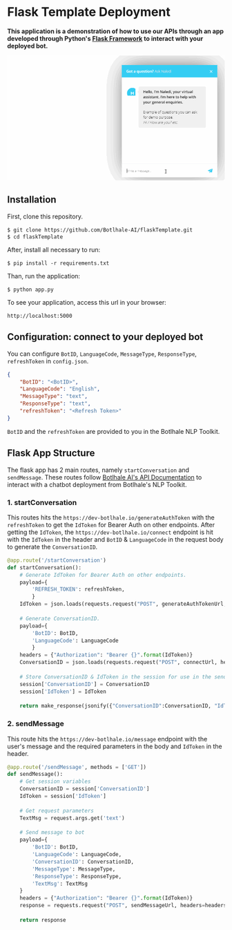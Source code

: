# Flask Template Deployment
**This application is a demonstration of how to use our APIs through an app developed through Python's [Flask Framework](https://flask.palletsprojects.com/en/2.0.x/) to interact with your deployed bot.**

![Demo](static/img/FlaskTemplate.gif)
## Installation

First, clone this repository.

    $ git clone https://github.com/Botlhale-AI/flaskTemplate.git
    $ cd flaskTemplate

After, install all necessary to run:

    $ pip install -r requirements.txt

Than, run the application:

	$ python app.py

To see your application, access this url in your browser: 

	http://localhost:5000

## Configuration: connect to your deployed bot
You can configure `BotID`, `LanguageCode`, `MessageType`, `ResponseType`, `refreshToken` in `config.json`. 

```json
{
    "BotID": "<BotID>",
    "LanguageCode": "English",
    "MessageType": "text",
    "ResponseType": "text",
    "refreshToken": "<Refresh Token>"
}
```

`BotID` and the `refreshToken` are provided to you in the Botlhale NLP Toolkit.

## Flask App Structure
The flask app has 2 main routes, namely `startConversation` and `sendMessage`. These routes follow [Botlhale AI's API Documentation](https://botlhale-ai.stoplight.io/docs/rest-apis/docs/REST%20APIs/0-chatbots.md) to interact with a chatbot deployment from Botlhale's NLP Toolkit. 

### 1. startConversation
 This routes hits the `https://dev-botlhale.io/generateAuthToken` with the `refreshToken` to get the `IdToken` for Bearer Auth on other endpoints. After getting the `IdToken`, the `https://dev-botlhale.io/connect` endpoint is hit with the `IdToken` in the header and `BotID` & `LanguageCode` in the request body to generate the `ConversationID`.

```python
@app.route('/startConversation')
def startConversation():
    # Generate IdToken for Bearer Auth on other endpoints.
    payload={
        'REFRESH_TOKEN': refreshToken,
        }
    IdToken = json.loads(requests.request("POST", generateAuthTokenUrl, data=payload).content)['AuthenticationResult']['IdToken']

    # Generate ConversationID.
    payload={
        'BotID': BotID,
        'LanguageCode': LanguageCode
        }
    headers = {"Authorization": "Bearer {}".format(IdToken)}
    ConversationID = json.loads(requests.request("POST", connectUrl, headers=headers, data=payload).content)['ConversationID']

    # Store ConversationID & IdToken in the session for use in the sendMessage route.
    session['ConversationID'] = ConversationID
    session['IdToken'] = IdToken

    return make_response(jsonify({"ConversationID":ConversationID, "IdToken":IdToken}), 200)
```

### 2. sendMessage
This route hits the `https://dev-botlhale.io/message` endpoint with the user's message and the required parameters in the body and `IdToken` in the header.

```python
@app.route('/sendMessage', methods = ['GET'])
def sendMessage():
    # Get session variables
    ConversationID = session['ConversationID']
    IdToken = session['IdToken']

    # Get request parameters
    TextMsg = request.args.get('text')

    # Send message to bot
    payload={
        'BotID': BotID,
        'LanguageCode': LanguageCode,
        'ConversationID': ConversationID,
        'MessageType': MessageType,
        'ResponseType': ResponseType,
        'TextMsg': TextMsg
    }
    headers = {"Authorization": "Bearer {}".format(IdToken)}
    response = requests.request("POST", sendMessageUrl, headers=headers, data=payload).text

    return response
```
